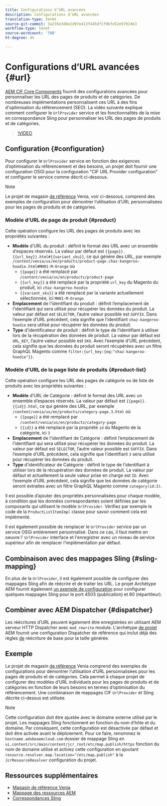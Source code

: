 ```yaml
---
title: Configurations d’URL avancées
description: Configurations d’URL avancées
translation-type: tm+mt
source-git-commit: 3a235e3d8e2d97e413f445df1f0bfe52e97024b3
workflow-type: tm+mt
source-wordcount: '768'
ht-degree: 4%

---
```



# Configurations d’URL avancées {#url}

[AEM CIF Core Components](https://github.com/adobe/aem-core-cif-components) fournit des configurations avancées pour personnaliser les URL des pages de produits et de catégories. De nombreuses implémentations personnalisent ces URL à des fins d&#39;optimisation du référencement (SEO).  La vidéo suivante explique comment configurer le `UrlProvider` service et les fonctionnalités de la mise en correspondance [](https://sling.apache.org/documentation/the-sling-engine/mappings-for-resource-resolution.html) Sling pour personnaliser les URL des pages de produits et de catégories.

>[!VIDEO](https://video.tv.adobe.com/v/34350/?quality=12)

## Configuration {#configuration}

Pour configurer le `UrlProvider` service en fonction des exigences d’optimisation du référencement et des besoins, un projet doit fournir une configuration OSGI pour la configuration &quot;CIF URL Provider configuration&quot; et configurer le service comme décrit ci-dessous.

>[!NOTE]
>
> Le projet de magasin [de référence](https://github.com/adobe/aem-cif-guides-venia) Venia, voir ci-dessous, comprend des exemples de configuration pour démontrer l’utilisation d’URL personnalisées pour les pages de produits et de catégories.

### Modèle d’URL de page de produit {#product}

Cette opération configure les URL des pages de produits avec les propriétés suivantes :

* **Modèle** d’URL du produit : définit le format des URL avec un ensemble d’espaces réservés. La valeur par défaut est `{{page}}.{{url_key}}.html#{{variant_sku}}`, ce qui génère des URL, par exemple `/content/venia/us/en/products/product-page.chaz-kangeroo-hoodie.html#MH01-M-Orange` où
   * `{{page}}` a été remplacé par `/content/venia/us/en/products/product-page`
   * `{{url_key}}` a été remplacé par la propriété `url_key` du Magento du produit, ici `chaz-kangeroo-hoodie`
   * `{{variant_sku}}` a été remplacé par la variante actuellement sélectionnée, ici `MH01-M-Orange`
* **Emplacement** de l&#39;identifiant du produit : définit l’emplacement de l’identifiant qui sera utilisé pour récupérer les données du produit. La valeur par défaut est `SELECTOR`, l’autre valeur possible est `SUFFIX`. Dans l’exemple d’URL précédent, cela signifie que l’identifiant `chaz-kangeroo-hoodie` sera utilisé pour récupérer les données du produit.
* **Type** d&#39;identificateur de produit : définit le type de l’identifiant à utiliser lors de la récupération des données de produit. La valeur par défaut est `URL_KEY`, l’autre valeur possible est `SKU`. Avec l’exemple d’URL précédent, cela signifie que les données du produit seront récupérées avec un filtre GraphQL Magento comme `filter:{url_key:{eq:"chaz-kangeroo-hoodie"}}`.

### Modèle d’URL de la page liste de produits {#product-list}

Cette opération configure les URL des pages de catégorie ou de liste de produits avec les propriétés suivantes :

* **Modèle** d’URL de Catégorie : définit le format des URL avec un ensemble d’espaces réservés. La valeur par défaut est `{{page}}.{{id}}.html`, ce qui génère des URL, par exemple `/content/venia/us/en/products/category-page.3.html` où
   * `{{page}}` a été remplacé par `/content/venia/us/en/products/category-page`
   * `{{id}}` a été remplacé par la propriété `id` du Magento de la catégorie, ici `3`
* **Emplacement** de l&#39;identifiant de Catégorie : définit l’emplacement de l’identifiant qui sera utilisé pour récupérer les données du produit. La valeur par défaut est `SELECTOR`, l’autre valeur possible est `SUFFIX`. Dans l’exemple d’URL précédent, cela signifie que l’identifiant `3` sera utilisé pour récupérer les données du produit.
* **Type** d&#39;identificateur de Catégorie : définit le type de l’identifiant à utiliser lors de la récupération des données de produit. La valeur par défaut et actuellement la seule valeur prise en charge est `ID`. Avec l’exemple d’URL précédent, cela signifie que les données de catégorie seront extraites avec un filtre GraphQL Magento comme `category(id:3)`.

Il est possible d’ajouter des propriétés personnalisées pour chaque modèle, à condition que les données correspondantes soient définies par les composants qui utilisent le modèle `UrlProvider`. Vérifiez par exemple le code de la `ProductListItemImpl` classe pour savoir comment cela est implémenté.

Il est également possible de remplacer le `UrlProvider` service par un service OSGi entièrement personnalisé. Dans ce cas, il faut mettre en oeuvre l&#39; `UrlProvider` interface et l&#39;enregistrer avec un niveau de service supérieur afin de remplacer l&#39;implémentation par défaut.

## Combinaison avec des mappages Sling {#sling-mapping}

En plus de la `UrlProvider`, il est également possible de configurer des mappages [](https://sling.apache.org/documentation/the-sling-engine/mappings-for-resource-resolution.html) Sling afin de réécrire et de traiter les URL. Le projet Archétype AEM fournit également [un exemple de configuration](https://github.com/adobe/aem-cif-project-archetype/tree/master/src/main/archetype/samplecontent/src/main/content/jcr_root/etc/map.publish) pour configurer quelques mappages Sling pour le port 4503 (publication) et 80 (répartiteur).

## Combiner avec AEM Dispatcher {#dispatcher}

Les réécritures d’URL peuvent également être enregistrées en utilisant AEM serveur HTTP Dispatcher avec `mod_rewrite` module. L&#39;archétype [de projet](https://github.com/adobe/aem-project-archetype) AEM fournit une configuration Dispatcher de référence qui inclut déjà des règles [de](https://github.com/adobe/aem-project-archetype/tree/master/src/main/archetype/dispatcher.cloud) réécriture de base pour la taille générée.

## Exemple

Le projet de magasin [de référence](https://github.com/adobe/aem-cif-guides-venia) Venia comprend des exemples de configurations pour démontrer l’utilisation d’URL personnalisées pour les pages de produits et de catégories. Cela permet à chaque projet de configurer des modèles d’URL individuels pour les pages de produits et de catégories en fonction de leurs besoins en termes d’optimisation du référencement. Une combinaison de mappages CIF `UrlProvider` et Sling décrite ci-dessus est utilisée.

>[!NOTE]
>
>Cette configuration doit être ajustée avec le domaine externe utilisé par le projet. Les mappages Sling fonctionnent en fonction du nom d’hôte et du domaine. Par conséquent, cette configuration est désactivée par défaut et doit être activée avant le déploiement. Pour ce faire, renommez le `hostname.adobeaemcloud.com` dossier de mappage Sling en `ui.content/src/main/content/jcr_root/etc/map.publish/https` fonction du nom de domaine utilisé et activez cette configuration en ajoutant `resource.resolver.map.location="/etc/map.publish"` à la `JcrResourceResolver` configuration du projet.

## Ressources supplémentaires

* [Magasin de référence Venia](https://github.com/adobe/aem-cif-guides-venia)
* [Mappage des ressources AEM](https://docs.adobe.com/content/help/en/experience-manager-65/deploying/configuring/resource-mapping.html)
* [Correspondances Sling](https://sling.apache.org/documentation/the-sling-engine/mappings-for-resource-resolution.html)
